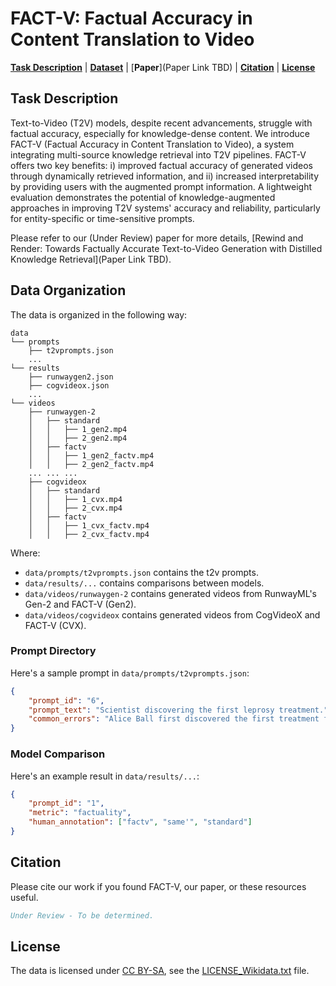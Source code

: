 # FACT-V: Factual Accuracy in Content Translation to Video

[**Task Description**](#task-description) |
[**Dataset**](#data-organization) |
[**Paper**](Paper Link TBD) |
[**Citation**](#citation) |
[**License**](#license)

## Task Description

Text-to-Video (T2V) models, despite recent advancements, struggle with factual accuracy, especially for knowledge-dense content. We introduce FACT-V (Factual Accuracy in Content Translation to Video), a system integrating multi-source knowledge retrieval into T2V pipelines. FACT-V offers two key benefits: i) improved factual accuracy of generated videos through dynamically retrieved information, and ii) increased interpretability by providing users with the augmented prompt information. A lightweight evaluation demonstrates the potential of knowledge-augmented approaches in improving T2V systems' accuracy and reliability, particularly for entity-specific or time-sensitive prompts.

Please refer to our (Under Review) paper for more details, [Rewind and Render: Towards Factually Accurate Text-to-Video Generation with Distilled Knowledge Retrieval](Paper Link TBD). 

## Data Organization
The data is organized in the following way:

```
data
└── prompts
    ├── t2vprompts.json
    ... 
└── results
    ├── runwaygen2.json
    ├── cogvideox.json
    ... 
└── videos
    ├── runwaygen-2
    │   ├── standard
    │   │   ├── 1_gen2.mp4
    │   │   ├── 2_gen2.mp4
    │   ├── factv
    │   │   ├── 1_gen2_factv.mp4
    │   │   ├── 2_gen2_factv.mp4
    ... ... ...
    ├── cogvideox
    │   ├── standard
    │   │   ├── 1_cvx.mp4
    │   │   ├── 2_cvx.mp4
    │   ├── factv
    │   │   ├── 1_cvx_factv.mp4
    │   │   ├── 2_cvx_factv.mp4
```

Where:
* `data/prompts/t2vprompts.json` contains the t2v prompts.
* `data/results/...` contains comparisons between models. 
* `data/videos/runwaygen-2` contains generated videos from RunwayML's Gen-2 and FACT-V (Gen2).
* `data/videos/cogvideox` contains generated videos from CogVideoX and FACT-V (CVX).

### Prompt Directory
Here's a sample prompt in `data/prompts/t2vprompts.json`:

```json
{
    "prompt_id": "6",
    "prompt_text": "Scientist discovering the first leprosy treatment.",
    "common_errors": "Alice Ball first discovered the first treatment for leprosy. She was a black female scientist."
}
```

### Model Comparison
Here's an example result in `data/results/...`:

```json
{
    "prompt_id": "1",
    "metric": "factuality",
    "human_annotation": ["factv", "same'", "standard"]
}
```

## Citation
Please cite our work if you found FACT-V, our paper, or these resources useful.

```bibtex
Under Review - To be determined.
```

## License
The data is licensed under [CC BY-SA](https://creativecommons.org/licenses/by-sa/4.0/deed.en), see the [LICENSE_Wikidata.txt](LICENSE_Wikidata.txt) file.
